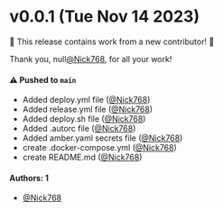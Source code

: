 # v0.0.1 (Tue Nov 14 2023)

:tada: This release contains work from a new contributor! :tada:

Thank you, null[@Nick768](https://github.com/Nick768), for all your work!

#### ⚠️ Pushed to `main`

- Added deploy.yml file ([@Nick768](https://github.com/Nick768))
- Added release.yml file ([@Nick768](https://github.com/Nick768))
- Added deploy.sh file ([@Nick768](https://github.com/Nick768))
- Added .autorc file ([@Nick768](https://github.com/Nick768))
- Added amber.yaml secrets file ([@Nick768](https://github.com/Nick768))
- create .docker-compose.yml ([@Nick768](https://github.com/Nick768))
- create README.md ([@Nick768](https://github.com/Nick768))

#### Authors: 1

- [@Nick768](https://github.com/Nick768)
